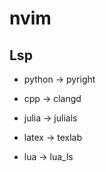 # nvim

## Lsp
* python -> pyright

* cpp -> clangd

* julia -> julials

* latex -> texlab

* lua -> lua_ls
